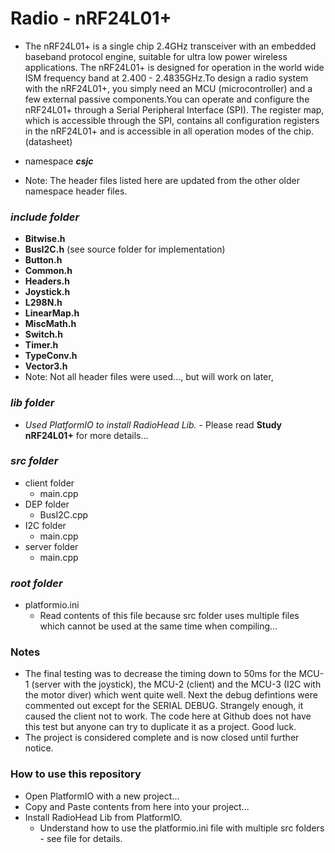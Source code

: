 # Radio - nRF24L01+
- The nRF24L01+ is a single chip 2.4GHz transceiver with an embedded baseband protocol engine, suitable for ultra low power wireless applications. The nRF24L01+ is designed for operation in the world wide ISM frequency band at 2.400 - 2.4835GHz.To design a radio system with the nRF24L01+, you simply need an MCU (microcontroller) and a few external passive components.You can operate and configure the nRF24L01+ through a Serial Peripheral Interface (SPI). The register map, which is accessible through the SPI, contains all configuration registers in the nRF24L01+ and is accessible in all operation modes of the chip. (datasheet)

- namespace ***csjc***
- Note: The header files listed here are updated from the other older namespace header files.

### ***include folder***
- **Bitwise.h** 
- **BusI2C.h** (see source folder for implementation)
- **Button.h**
- **Common.h**
- **Headers.h**
- **Joystick.h**   
- **L298N.h** 
- **LinearMap.h**    
- **MiscMath.h** 
- **Switch.h**
- **Timer.h**   
- **TypeConv.h**  
- **Vector3.h**  
- Note: Not all header files were used...,  but will work on later,

### ***lib folder***
-  *Used PlatformIO to install RadioHead Lib.* - Please read **Study nRF24L01+** for more details...

### ***src folder***
- client folder
    - main.cpp
- DEP folder
    - BusI2C.cpp
- I2C folder
    - main.cpp
- server folder
    - main.cpp

### ***root folder***
- platformio.ini
    - Read contents of this file because src folder uses multiple files which cannot be used at the same time when compiling...

### Notes
- The final testing was to decrease the timing down to 50ms for the MCU-1 (server with the joystick), the MCU-2 (client) and the MCU-3 (I2C with the motor diver) which went quite well. Next the debug defintions were commented out except for the SERIAL DEBUG. Strangely enough, it caused the client not to work. The code here at Github does not have this test but anyone can try to duplicate it as a project. Good luck.
- The project is considered complete and is now closed until further notice.

### How to use this repository
- Open PlatformIO with a new project...
- Copy and Paste contents from here into your project...
- Install RadioHead Lib from PlatformIO.
    - Understand how to use the platformio.ini file with multiple src folders - see file for details.